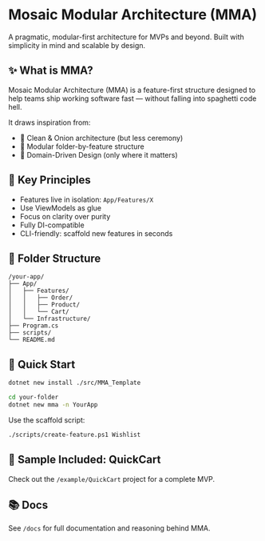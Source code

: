 # Mosaic Modular Architecture (MMA)

A pragmatic, modular-first architecture for MVPs and beyond. Built with simplicity in mind and scalable by design.

## ✨ What is MMA?
Mosaic Modular Architecture (MMA) is a feature-first structure designed to help teams ship working software fast — without falling into spaghetti code hell.

It draws inspiration from:
- 🧱 Clean & Onion architecture (but less ceremony)
- 🧩 Modular folder-by-feature structure
- 🧠 Domain-Driven Design (only where it matters)

## 🧰 Key Principles
- Features live in isolation: `App/Features/X`
- Use ViewModels as glue
- Focus on clarity over purity
- Fully DI-compatible
- CLI-friendly: scaffold new features in seconds

## 📂 Folder Structure 
```
/your-app/
├── App/
│   ├── Features/
│   │   ├── Order/
│   │   ├── Product/
│   │   └── Cart/
│   └── Infrastructure/
├── Program.cs
├── scripts/
└── README.md
```

## 🚀 Quick Start
```bash
dotnet new install ./src/MMA_Template

cd your-folder
dotnet new mma -n YourApp
```

Use the scaffold script:
```bash
./scripts/create-feature.ps1 Wishlist
```

## 🧪 Sample Included: QuickCart
Check out the `/example/QuickCart` project for a complete MVP.

## 📚 Docs
See `/docs` for full documentation and reasoning behind MMA.